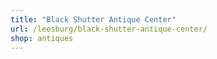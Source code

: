 ```yaml
---
title: "Black Shutter Antique Center"
url: /leesburg/black-shutter-antique-center/
shop: antiques
---
```

